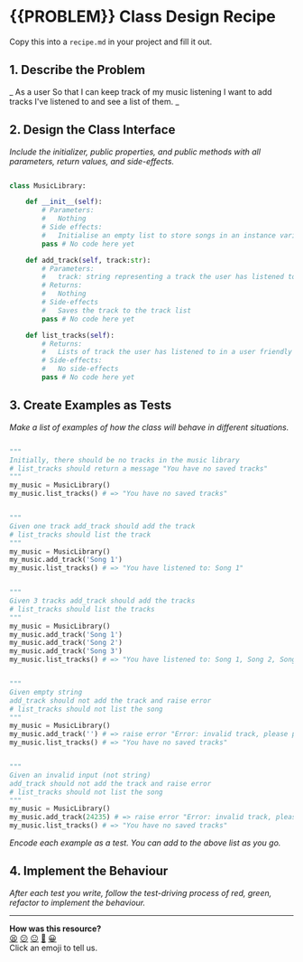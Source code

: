 # {{PROBLEM}} Class Design Recipe

Copy this into a `recipe.md` in your project and fill it out.

## 1. Describe the Problem

_
As a user
So that I can keep track of my music listening
I want to add tracks I've listened to and see a list of them.
_

## 2. Design the Class Interface

_Include the initializer, public properties, and public methods with all parameters, return values, and side-effects._

```python

class MusicLibrary:

    def __init__(self):
        # Parameters:
        #   Nothing
        # Side effects:
        #   Initialise an empty list to store songs in an instance variable
        pass # No code here yet

    def add_track(self, track:str):
        # Parameters:
        #   track: string representing a track the user has listened to
        # Returns:
        #   Nothing
        # Side-effects
        #   Saves the track to the track list
        pass # No code here yet

    def list_tracks(self):
        # Returns:
        #   Lists of track the user has listened to in a user friendly format
        # Side-effects:
        #   No side-effects
        pass # No code here yet

```

## 3. Create Examples as Tests

_Make a list of examples of how the class will behave in different situations._

``` python

"""
Initially, there should be no tracks in the music library
# list_tracks should return a message "You have no saved tracks"
"""
my_music = MusicLibrary()
my_music.list_tracks() # => "You have no saved tracks"


"""
Given one track add_track should add the track
# list_tracks should list the track
"""
my_music = MusicLibrary()
my_music.add_track('Song 1')
my_music.list_tracks() # => "You have listened to: Song 1"


"""
Given 3 tracks add_track should add the tracks
# list_tracks should list the tracks
"""
my_music = MusicLibrary()
my_music.add_track('Song 1')
my_music.add_track('Song 2')
my_music.add_track('Song 3')
my_music.list_tracks() # => "You have listened to: Song 1, Song 2, Song 3"


"""
Given empty string 
add_track should not add the track and raise error
# list_tracks should not list the song
"""
my_music = MusicLibrary()
my_music.add_track('') # => raise error "Error: invalid track, please provide a track name"
my_music.list_tracks() # => "You have no saved tracks"


"""
Given an invalid input (not string)
add_track should not add the track and raise error
# list_tracks should not list the song
"""
my_music = MusicLibrary()
my_music.add_track(24235) # => raise error "Error: invalid track, please provide a track name"
my_music.list_tracks() # => "You have no saved tracks"

```

_Encode each example as a test. You can add to the above list as you go._

## 4. Implement the Behaviour

_After each test you write, follow the test-driving process of red, green, refactor to implement the behaviour._


<!-- BEGIN GENERATED SECTION DO NOT EDIT -->

---

**How was this resource?**  
[😫](https://airtable.com/shrUJ3t7KLMqVRFKR?prefill_Repository=makersacademy%2Fgolden-square-in-python&prefill_File=resources%2Fsingle_class_recipe_template.md&prefill_Sentiment=😫) [😕](https://airtable.com/shrUJ3t7KLMqVRFKR?prefill_Repository=makersacademy%2Fgolden-square-in-python&prefill_File=resources%2Fsingle_class_recipe_template.md&prefill_Sentiment=😕) [😐](https://airtable.com/shrUJ3t7KLMqVRFKR?prefill_Repository=makersacademy%2Fgolden-square-in-python&prefill_File=resources%2Fsingle_class_recipe_template.md&prefill_Sentiment=😐) [🙂](https://airtable.com/shrUJ3t7KLMqVRFKR?prefill_Repository=makersacademy%2Fgolden-square-in-python&prefill_File=resources%2Fsingle_class_recipe_template.md&prefill_Sentiment=🙂) [😀](https://airtable.com/shrUJ3t7KLMqVRFKR?prefill_Repository=makersacademy%2Fgolden-square-in-python&prefill_File=resources%2Fsingle_class_recipe_template.md&prefill_Sentiment=😀)  
Click an emoji to tell us.

<!-- END GENERATED SECTION DO NOT EDIT -->